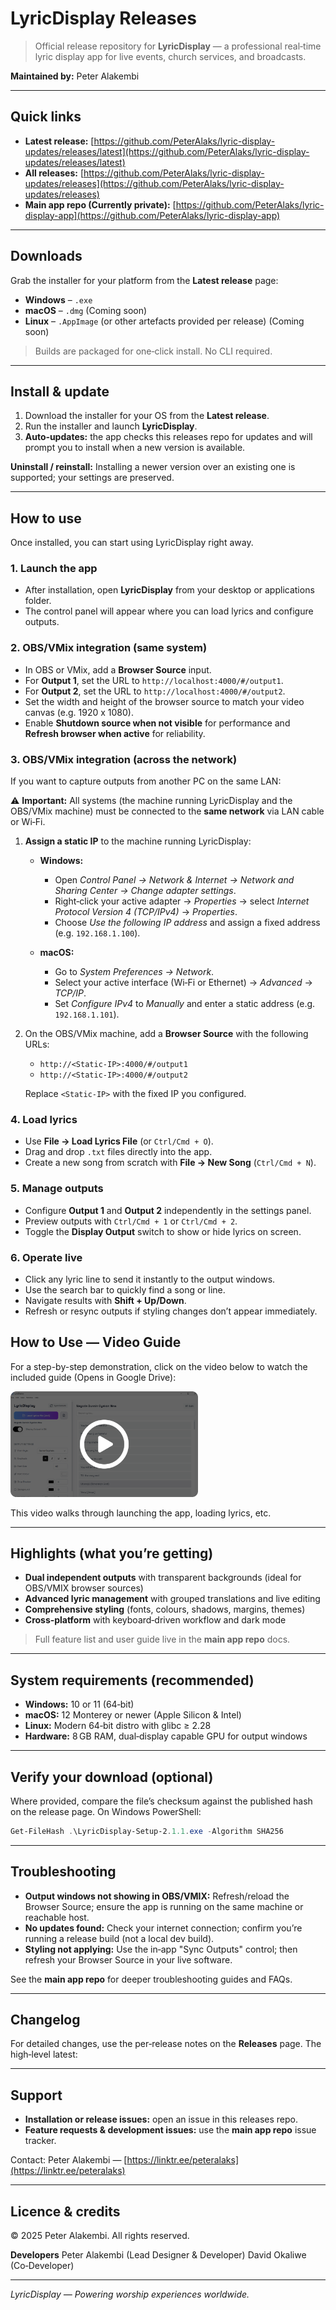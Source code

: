 # LyricDisplay Releases

> Official release repository for **LyricDisplay** — a professional real‑time lyric display app for live events, church services, and broadcasts.

**Maintained by:** Peter Alakembi

---

## Quick links

* **Latest release:** [https://github.com/PeterAlaks/lyric-display-updates/releases/latest](https://github.com/PeterAlaks/lyric-display-updates/releases/latest)
* **All releases:** [https://github.com/PeterAlaks/lyric-display-updates/releases](https://github.com/PeterAlaks/lyric-display-updates/releases)
* **Main app repo (Currently private):** [https://github.com/PeterAlaks/lyric-display-app](https://github.com/PeterAlaks/lyric-display-app)

---

## Downloads

Grab the installer for your platform from the **Latest release** page:

* **Windows** – `.exe`
* **macOS** – `.dmg` (Coming soon)
* **Linux** – `.AppImage` (or other artefacts provided per release) (Coming soon)

> Builds are packaged for one‑click install. No CLI required.

---

## Install & update

1. Download the installer for your OS from the **Latest release**.
2. Run the installer and launch **LyricDisplay**.
3. **Auto‑updates:** the app checks this releases repo for updates and will prompt you to install when a new version is available.

**Uninstall / reinstall:** Installing a newer version over an existing one is supported; your settings are preserved.

---

## How to use

Once installed, you can start using LyricDisplay right away.

### 1. Launch the app

* After installation, open **LyricDisplay** from your desktop or applications folder.
* The control panel will appear where you can load lyrics and configure outputs.

### 2. OBS/VMix integration (same system)

* In OBS or VMix, add a **Browser Source** input.
* For **Output 1**, set the URL to `http://localhost:4000/#/output1`.
* For **Output 2**, set the URL to `http://localhost:4000/#/output2`.
* Set the width and height of the browser source to match your video canvas (e.g. 1920 x 1080).
* Enable **Shutdown source when not visible** for performance and **Refresh browser when active** for reliability.

### 3. OBS/VMix integration (across the network)

If you want to capture outputs from another PC on the same LAN:

⚠️ **Important:** All systems (the machine running LyricDisplay and the OBS/VMix machine) must be connected to the **same network** via LAN cable or Wi‑Fi.

1. **Assign a static IP** to the machine running LyricDisplay:

   * **Windows:**

     * Open *Control Panel → Network & Internet → Network and Sharing Center → Change adapter settings*.
     * Right‑click your active adapter → *Properties* → select *Internet Protocol Version 4 (TCP/IPv4)* → *Properties*.
     * Choose *Use the following IP address* and assign a fixed address (e.g. `192.168.1.100`).
   * **macOS:**

     * Go to *System Preferences → Network*.
     * Select your active interface (Wi‑Fi or Ethernet) → *Advanced* → *TCP/IP*.
     * Set *Configure IPv4* to *Manually* and enter a static address (e.g. `192.168.1.101`).

2. On the OBS/VMix machine, add a **Browser Source** with the following URLs:

   * `http://<Static-IP>:4000/#/output1`
   * `http://<Static-IP>:4000/#/output2`

   Replace `<Static-IP>` with the fixed IP you configured.

### 4. Load lyrics

* Use **File → Load Lyrics File** (or `Ctrl/Cmd + O`).
* Drag and drop `.txt` files directly into the app.
* Create a new song from scratch with **File → New Song** (`Ctrl/Cmd + N`).

### 5. Manage outputs

* Configure **Output 1** and **Output 2** independently in the settings panel.
* Preview outputs with `Ctrl/Cmd + 1` or `Ctrl/Cmd + 2`.
* Toggle the **Display Output** switch to show or hide lyrics on screen.

### 6. Operate live

* Click any lyric line to send it instantly to the output windows.
* Use the search bar to quickly find a song or line.
* Navigate results with **Shift + Up/Down**.
* Refresh or resync outputs if styling changes don’t appear immediately.

## How to Use — Video Guide

For a step-by-step demonstration, click on the video below to watch the included guide (Opens in Google Drive):

<p align="left">
  <a href="https://drive.google.com/file/d/1fP4fSSWSNvSocI8fK7hktdJ7dY6xnCM-/view?usp=sharing">
    <img src="./static-vid-thumbnail.png" alt="▶️ Watch the video" width="300"/>
  </a>
</p>

This video walks through launching the app, loading lyrics, etc.

---

## Highlights (what you’re getting)

* **Dual independent outputs** with transparent backgrounds (ideal for OBS/VMIX browser sources)
* **Advanced lyric management** with grouped translations and live editing
* **Comprehensive styling** (fonts, colours, shadows, margins, themes)
* **Cross‑platform** with keyboard‑driven workflow and dark mode

> Full feature list and user guide live in the **main app repo** docs.

---

## System requirements (recommended)

* **Windows:** 10 or 11 (64‑bit)
* **macOS:** 12 Monterey or newer (Apple Silicon & Intel)
* **Linux:** Modern 64‑bit distro with glibc ≥ 2.28
* **Hardware:** 8 GB RAM, dual‑display capable GPU for output windows

---

## Verify your download (optional)

Where provided, compare the file’s checksum against the published hash on the release page. On Windows PowerShell:

```powershell
Get-FileHash .\LyricDisplay-Setup-2.1.1.exe -Algorithm SHA256
```

---

## Troubleshooting

* **Output windows not showing in OBS/VMIX:** Refresh/reload the Browser Source; ensure the app is running on the same machine or reachable host.
* **No updates found:** Check your internet connection; confirm you’re running a release build (not a local dev build).
* **Styling not applying:** Use the in‑app "Sync Outputs" control; then refresh your Browser Source in your live software.

See the **main app repo** for deeper troubleshooting guides and FAQs.

---

## Changelog

For detailed changes, use the per‑release notes on the **Releases** page. The high‑level latest:

---

## Support

* **Installation or release issues:** open an issue in this releases repo.
* **Feature requests & development issues:** use the **main app repo** issue tracker.

Contact: Peter Alakembi — [https://linktr.ee/peteralaks](https://linktr.ee/peteralaks)

---

## Licence & credits

© 2025 Peter Alakembi. All rights reserved.

**Developers**
Peter Alakembi (Lead Designer & Developer)
David Okaliwe (Co‑Developer)

---

*LyricDisplay — Powering worship experiences worldwide.*
